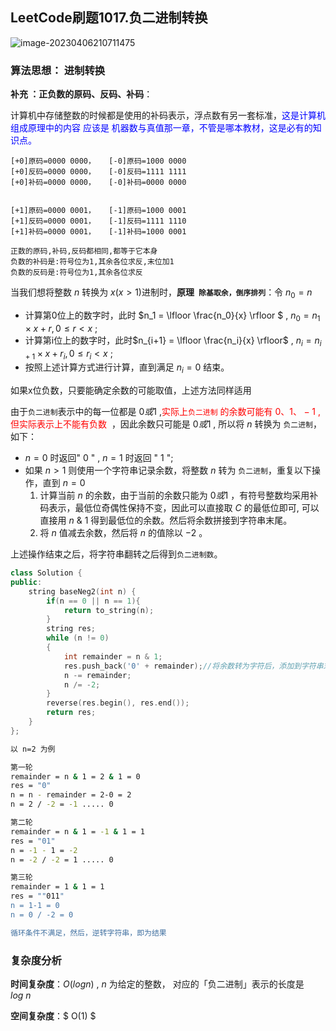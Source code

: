 ## LeetCode刷题1017.负二进制转换

![image-20230406210711475](https://blog-1304436410.cos.ap-beijing.myqcloud.com/leetcode/202304062107564.png)



### **算法思想**： 进制转换

**补充 ：正负数的原码、反码、补码**：

计算机中存储整数的时候都是使用的补码表示，浮点数有另一套标准，<font color='blue'>这是计算机组成原理中的内容 应该是 机器数与真值那一章，不管是哪本教材，这是必有的知识点。</font>

```
[+0]原码=0000 0000，   [-0]原码=1000 0000
[+0]反码=0000 0000，   [-0]反码=1111 1111
[+0]补码=0000 0000，   [-0]补码=0000 0000   


[+1]原码=0000 0001，   [-1]原码=1000 0001
[+1]反码=0000 0001，   [-1]反码=1111 1110
[+1]补码=0000 0001，   [-1]补码=1000 0001  

正数的原码,补码,反码都相同,都等于它本身
负数的补码是:符号位为1,其余各位求反,末位加1
负数的反码是:符号位为1,其余各位求反
```

当我们想将整数 $n$ 转换为 $x(x>1)$进制时，**原理` 除基取余，倒序排列`**：令 $n_0 = n$ 

- 计算第0位上的数字时，此时 $n_1 = \lfloor \frac{n_0}{x} \rfloor $ ,  $n_0 = n_1 \times x + r, 0 \leq r < x$ ;
- 计算第i位上的数字时，此时$n_{i+1} = \lfloor \frac{n_i}{x} \rfloor$ , $n_i = n_{i+1} \times x + r_i, 0 \leq r_i < x$ ;
- 按照上述计算方式进行计算，直到满足 $n_i = 0$ 结束。

如果x位负数，只要能确定余数的可能取值，上述方法同样适用

由于`负二进制`表示中的每一位都是 $0或1$  ,<font color = 'red'>实际上`负二进制` 的余数可能有 $0、1、-1$ , 但实际表示上不能有负数 </font> ，因此余数只可能是 $0或1$ , 所以将 $n$ 转换为 `负二进制`，如下：

- $n=0$ 时返回" $0$ " , $n = 1$ 时返回 " $1$ ";
- 如果 $n > 1$ 则使用一个字符串记录余数，将整数 $n$ 转为 `负二进制`，重复以下操作，直到 $n = 0$
  1. 计算当前 $n$ 的余数，由于当前的余数只能为 $0或1$ ，有符号整数均采用补码表示，最低位奇偶性保持不变，因此可以直接取 $C$ 的最低位即可, 可以直接用 $n\ \& \ 1$ 得到最低位的余数。然后将余数拼接到字符串末尾。
  2. 将 $n$ 值减去余数，然后将 $n$ 的值除以 $-2$ 。

上述操作结束之后，将字符串翻转之后得到`负二进制数`。

```C++
class Solution {
public:
    string baseNeg2(int n) {
        if(n == 0 || n == 1){
            return to_string(n);
        }
        string res;
        while (n != 0)
        {
            int remainder = n & 1;
            res.push_back('0' + remainder);//将余数转为字符后，添加到字符串末尾
            n -= remainder;
            n /= -2;
        }
        reverse(res.begin(), res.end());
        return res;
    }
};
```

```bash
以 n=2 为例

第一轮
remainder = n & 1 = 2 & 1 = 0
res = "0"
n = n - remainder = 2-0 = 2
n = 2 / -2 = -1 ..... 0

第二轮
remainder = n & 1 = -1 & 1 = 1
res = "01"
n = -1 - 1 = -2
n = -2 / -2 = 1 ..... 0

第三轮
remainder = 1 & 1 = 1
res = ""011"
n = 1-1 = 0
n = 0 / -2 = 0

循环条件不满足，然后，逆转字符串，即为结果
```

### **复杂度分析**

**时间复杂度**：$O(log n)$ , $n$ 为给定的整数， 对应的「负二进制」表示的长度是 $log \ n$

**空间复杂度**：$ O(1) $
